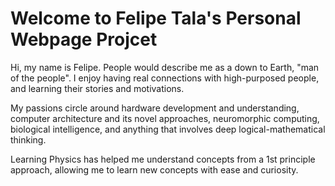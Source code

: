 # Welcome to Felipe Tala's Personal Webpage Projcet

Hi, my name is Felipe. People would describe me as a down to Earth, "man of the people".
I enjoy having real connections with high-purposed people, and learning their stories and motivations.

My passions circle around hardware development and understanding, computer architecture and its novel approaches,
neuromorphic computing, biological intelligence, and anything that involves deep logical-mathematical thinking.

Learning Physics has helped me understand concepts from a 1st principle approach, allowing me to learn new concepts
with ease and curiosity.
